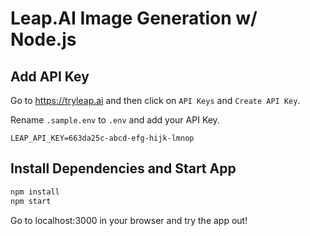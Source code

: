 # Leap.AI Image Generation w/ Node.js

## Add API Key

Go to https://tryleap.ai and then click on `API Keys` and `Create API Key`.

Rename `.sample.env` to `.env` and add your API Key.

```
LEAP_API_KEY=663da25c-abcd-efg-hijk-lmnop
```

## Install Dependencies and Start App

```bash
npm install
npm start
```

Go to localhost:3000 in your browser and try the app out!

